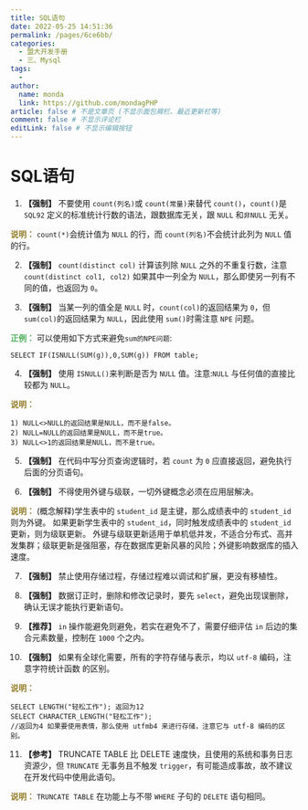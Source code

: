```yaml
---
title: SQL语句
date: 2022-05-25 14:51:36
permalink: /pages/6ce6bb/
categories:
  - 盟大开发手册
  - 三、Mysql
tags:
  - 
author: 
  name: monda
  link: https://github.com/mondagPHP
article: false # 不是文章页 (不显示面包屑栏、最近更新栏等)
comment: false # 不显示评论栏
editLink: false # 不显示编辑按钮
---
```

# SQL语句

1. **【强制】** 不要使用 `count(列名)`或 `count(常量)`来替代 `count()`，`count()`是 `SQL92` 定义的标准统计行数的语法，跟数据库无关，跟 `NULL` 和`非NULL` 无关。

**<font color='#937c27'>说明：</font>** `count(*)`会统计值为 `NULL` 的行，而 `count(列名)`不会统计此列为 `NULL` 值的行。

2. **【强制】** `count(distinct col)` 计算该列除 `NULL` 之外的不重复行数，注意 `count(distinct col1, col2)` 如果其中一列全为 `NULL`，那么即使另一列有不同的值，也返回为 `0`。

3. **【强制】** 当某一列的值全是 `NULL` 时，`count(col)`的返回结果为 `0`，但 `sum(col)`的返回结果为 `NULL`，因此使用 `sum()`时需注意 `NPE` 问题。

**<font color='#4ead5b'>正例：</font>** 可以使用如下方式来避免`sum的NPE问题`:

```
SELECT IF(ISNULL(SUM(g)),0,SUM(g)) FROM table;
```

4. **【强制】** 使用 `ISNULL()`来判断是否为 `NULL` 值。注意:`NULL` 与任何值的直接比较都为 `NULL`。

**<font color='#937c27'>说明：</font>**

```
1) NULL<>NULL的返回结果是NULL，而不是false。
2) NULL=NULL的返回结果是NULL，而不是true。
3) NULL<>1的返回结果是NULL，而不是true。
```

5. **【强制】** 在代码中写分页查询逻辑时，若 `count` 为 `0` 应直接返回，避免执行后面的分页语句。

6. **【强制】** 不得使用外键与级联，一切外键概念必须在应用层解决。

**<font color='#937c27'>说明：</font>** (概念解释)学生表中的 `student_id` 是主键，那么成绩表中的 `student_id` 则为外键。 如果更新学生表中的 `student_id`，同时触发成绩表中的 `student_id` 更新，则为级联更新。 外键与级联更新适用于单机低并发，不适合分布式、高并发集群；级联更新是强阻塞，存在数据库更新风暴的风险；外键影响数据库的插入速度。

7. **【强制】** 禁止使用存储过程，存储过程难以调试和扩展，更没有移植性。

8. **【强制】** 数据订正时，删除和修改记录时，要先 `select`，避免出现误删除，确认无误才能执行更新语句。

9. **【推荐】** `in` 操作能避免则避免，若实在避免不了，需要仔细评估 `in` 后边的集合元素数量，控制在 `1000` 个之内。

10. **【强制】** 如果有全球化需要，所有的字符存储与表示，均以 `utf-8` 编码，注意字符统计函数 的区别。

**<font color='#937c27'>说明：</font>**

```
SELECT LENGTH("轻松工作"); 返回为12
SELECT CHARACTER_LENGTH("轻松工作"); 
//返回为4 如果要使用表情，那么使用 utfmb4 来进行存储，注意它与 utf-8 编码的区别。
```

11. **【参考】** TRUNCATE TABLE 比 DELETE 速度快，且使用的系统和事务日志资源少，但 `TRUNCATE` 无事务且不触发 `trigger`，有可能造成事故，故不建议在开发代码中使用此语句。

**<font color='#937c27'>说明：</font>** `TRUNCATE TABLE` 在功能上与不带 `WHERE` 子句的 `DELETE` 语句相同。
